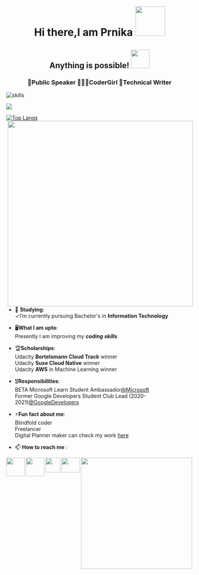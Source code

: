 <h1 align="center"> Hi there,I am Prnika  <img src ="https://media.tenor.com/images/1f800d805cf1758823b8afd7636c6ff5/tenor.gif" width="80"</h1>


<h2 align="center"> Anything is possible! <img src="https://media4.giphy.com/media/Qakyyrk1IKwuK8YtQ6/giphy.gif" width="50"></h2>


 <h3 align="center"> 🎤Public Speaker  👩🏻‍💻CoderGirl  📝Technical Writer </h3>

![skills](https://user-images.githubusercontent.com/62280849/128818562-70231940-5df0-493f-ab0c-209e71ee77c5.png)

![](https://visitor-badge.glitch.me/badge?page_id=prnika10)

 [![Top Langs](https://github-readme-stats.vercel.app/api/top-langs/?username=prnika10&layout=compact)](https://github.com/prnika10/github-readme-stats) 
<img align="right" src="https://cdn.dribbble.com/users/4363684/screenshots/9638918/media/5931834289e76b81c9415e6f6ef32f5a.gif" width="500">


 
- 🔭 **Studying**:<br>
 ✓I’m currently pursuing Bachelor's in **Information Technology**<br>
- 🖥**What I am upto**:<br>
 Presently I am improving my ***coding skills***<br>
- 🏆**Scholarships**:<br>
 Udacity **Bertelsmann Cloud Track** winner<br>
 Udacity **Suse Cloud Native** winner<br>
 Udacity **AWS** in Machine Learning winner<br>
- 🎖**Responsibilities**:<br>
 BETA Microsoft Learn Student Ambassador[@Microsoft](https://studentambassadors.microsoft.com/en-US/profile/55368)<br> 
 Former Google Developers Student Club Lead (2020-2021)[@GoogleDevelopers](https://dsc.community.dev/u/m4eyp5/)<br>
 - ⚡**Fun fact about me**:<br> 
 Blindfold coder<br>
 Freelancer<br>
 Digital Planner maker can check my work [here](https://www.fiverr.com/share/0eLKLL)<br>










- 📫 **How to reach me** :<br>
<p align="center">
<a href="https://www.linkedin.com/in/prnika-bakshi-she-her-562654167?lipi=urn%3Ali%3Apage%3Ad_flagship3_profile_view_base_contact_details%3BwGSoCCh7SQ6rTmhhHs793A%3D%3D">
  <img align="left" src="https://img.icons8.com/plasticine/100/000000/linkedin.png" height="50" width="50" ></a>
<a href="https://medium.com/@prnikaa" >
  <img align="left"src="https://img.icons8.com/bubbles/50/000000/medium-new.png" height="50" width="50" ></a>
 <a href="mailto:prnikaa@gmail.com" >
  <img align="left" src="https://img.icons8.com/dusk/50/000000/gmail-login.png" height="40" width="40" ></a>
   <a href="http://memyselfpb.blogspot.com/" >
  <img align="left" src="https://img.icons8.com/color/48/000000/reading-unicorn.png" height="40" width="50" ></a>
</a>
</p>

















<img align="center" src="https://media2.giphy.com/media/U7bl3Rw7ya7isgzVt3/giphy.gif?cid=ecf05e474xnhe4tjoymga3vh0aji6cqy8ceis9emjcvxwhgf&rid=giphy.gif" width="300">










